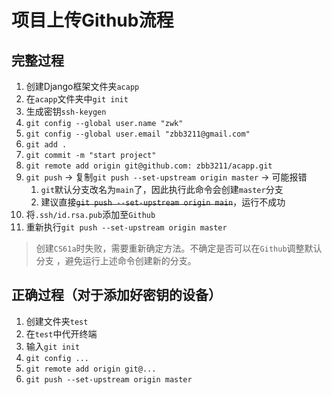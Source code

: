 # 项目上传Github流程
## 完整过程
1. 创建Django框架文件夹`acapp`
2. 在`acapp`文件夹中`git init`
3. 生成密钥`ssh-keygen`
4. `git config --global user.name "zwk"`
5. `git config --global user.email "zbb3211@gmail.com"`
6. `git add .`
7. `git commit -m "start project"`
8. `git remote add origin git@github.com: zbb3211/acapp.git`
9. `git push` -> 复制`git push --set-upstream origin master` -> 可能报错
	1. `git`默认分支改名为`main`了，因此执行此命令会创建`master`分支
	2. 建议直接~~`git push --set-upstream origin main`~~，运行不成功
10. 将`.ssh/id.rsa.pub`添加至`Github`
11. 重新执行`git push --set-upstream origin master`
> 创建`CS61a`时失败，需要重新确定方法。不确定是否可以在`Github`调整默认分支
，避免运行上述命令创建新的分支。
## 正确过程（对于添加好密钥的设备）
1. 创建文件夹`test`
2. 在`test`中代开终端
3. 输入`git init`
4. `git config ...`
5. `git remote add origin git@...`
6. `git push --set-upstream origin master`